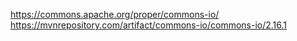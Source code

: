 







https://commons.apache.org/proper/commons-io/
https://mvnrepository.com/artifact/commons-io/commons-io/2.16.1












